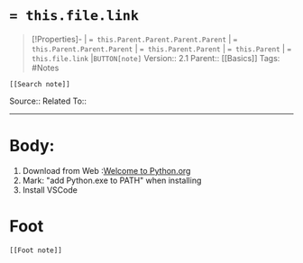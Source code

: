 # `= this.file.link`
>[!Properties]- | `= this.Parent.Parent.Parent.Parent` |  `= this.Parent.Parent.Parent` | `= this.Parent.Parent` | `= this.Parent` | `= this.file.link` |`BUTTON[note]` 
>Version:: 2.1
>Parent:: [[Basics]]
>Tags: #Notes
```meta-bind-embed
[[Search note]]
```
Source::
Related To::
***
# Body:
1. Download from Web :[Welcome to Python.org](https://www.python.org/)
2. Mark: "add Python.exe to PATH" when installing 
3. Install VSCode








# Foot
```meta-bind-embed
[[Foot note]]
``` 